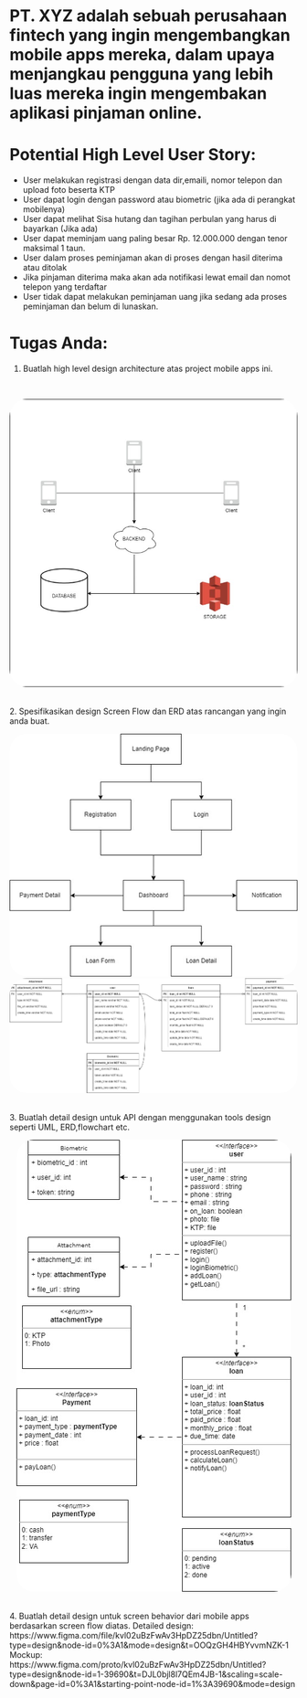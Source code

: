 # PT. XYZ adalah sebuah perusahaan fintech yang ingin mengembangkan mobile apps mereka, dalam upaya menjangkau pengguna yang lebih luas mereka ingin mengembakan aplikasi pinjaman online.

# Potential High Level User Story:

-   User melakukan registrasi dengan data dir,emaili, nomor telepon dan upload foto beserta KTP
-   User dapat login dengan password atau biometric (jika ada di perangkat mobilenya)
-   User dapat melihat Sisa hutang dan tagihan perbulan yang harus di bayarkan (Jika ada)
-   User dapat meminjam uang paling besar Rp. 12.000.000 dengan tenor maksimal 1 taun.
-   User dalam proses peminjaman akan di proses dengan hasil diterima atau ditolak
-   Jika pinjaman diterima maka akan ada notifikasi lewat email dan nomot telepon yang terdaftar
-   User tidak dapat melakukan peminjaman uang jika sedang ada proses peminjaman dan belum di lunaskan.

# Tugas Anda:

1. Buatlah high level design architecture atas project mobile apps ini.
</br>
<p align="center">
  <img style = "border-radius: 30px;" src="https://github.com/kemalyusuke/mandiri-sa-2023/blob/main/answers/ERD%20Mandiri%20Test-HIgh%20Level%20Design.jpg?raw=true">
</p>
</br>
2. Spesifikasikan design Screen Flow dan ERD atas rancangan yang ingin anda buat.
</br>
<p align="center">
  <img style = "border-radius: 30px;" src="https://github.com/kemalyusuke/mandiri-sa-2023/blob/main/answers/ERD%20Mandiri%20Test-Simple%20Screen%20FLow.jpg?raw=true">
  <img style = "border-radius: 30px;" src="https://github.com/kemalyusuke/mandiri-sa-2023/blob/main/answers/ERD%20Mandiri%20Test-ERD.jpg?raw=true">
</p>
</br>
3. Buatlah detail design untuk API dengan menggunakan tools design seperti UML, ERD,flowchart etc.
</br>
<p align="center">
  <img style = "border-radius: 30px;" src="https://github.com/kemalyusuke/mandiri-sa-2023/blob/main/answers/ERD%20Mandiri%20Test-UML.jpg?raw=true">
</p>
</br>
4. Buatlah detail design untuk screen behavior dari mobile apps berdasarkan screen flow diatas.
Detailed design: https://www.figma.com/file/kvl02uBzFwAv3HpDZ25dbn/Untitled?type=design&node-id=0%3A1&mode=design&t=OOQzGH4HBYvvmNZK-1
Mockup: https://www.figma.com/proto/kvl02uBzFwAv3HpDZ25dbn/Untitled?type=design&node-id=1-39690&t=DJL0bjl8l7QEm4JB-1&scaling=scale-down&page-id=0%3A1&starting-point-node-id=1%3A39690&mode=design


